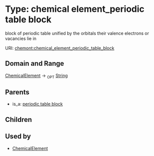 
# Type: chemical element_periodic table block


block of periodic table unified by the orbitals their valence electrons or vacancies lie in

URI: [chemont:chemical_element_periodic_table_block](https://w3id.org/chemont/chemical_element_periodic_table_block)


## Domain and Range

[ChemicalElement](ChemicalElement.md) ->  <sub>OPT</sub> [String](types/String.md)

## Parents

 *  is_a: [periodic table block](periodic_table_block.md)

## Children


## Used by

 * [ChemicalElement](ChemicalElement.md)
